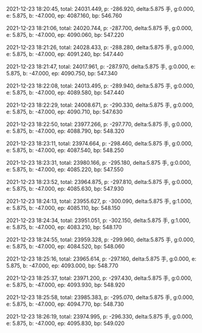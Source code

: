 2021-12-23 18:20:45, total: 24031.449, p: -286.920, delta:5.875 手, g:0.000, e: 5.875, b: -47.000, ep: 4087.160, bp: 546.760

2021-12-23 18:21:06, total: 24020.744, p: -287.700, delta:5.875 手, g:0.000, e: 5.875, b: -47.000, ep: 4090.060, bp: 547.220

2021-12-23 18:21:26, total: 24028.433, p: -288.280, delta:5.875 手, g:0.000, e: 5.875, b: -47.000, ep: 4091.240, bp: 547.440

2021-12-23 18:21:47, total: 24017.961, p: -287.970, delta:5.875 手, g:0.000, e: 5.875, b: -47.000, ep: 4090.750, bp: 547.340

2021-12-23 18:22:08, total: 24013.495, p: -289.940, delta:5.875 手, g:0.000, e: 5.875, b: -47.000, ep: 4089.580, bp: 547.440

2021-12-23 18:22:29, total: 24008.671, p: -290.330, delta:5.875 手, g:0.000, e: 5.875, b: -47.000, ep: 4090.710, bp: 547.630

2021-12-23 18:22:50, total: 23977.266, p: -297.770, delta:5.875 手, g:0.000, e: 5.875, b: -47.000, ep: 4088.790, bp: 548.320

2021-12-23 18:23:11, total: 23974.664, p: -298.460, delta:5.875 手, g:0.000, e: 5.875, b: -47.000, ep: 4087.540, bp: 548.250

2021-12-23 18:23:31, total: 23980.166, p: -295.180, delta:5.875 手, g:0.000, e: 5.875, b: -47.000, ep: 4085.220, bp: 547.550

2021-12-23 18:23:52, total: 23964.875, p: -297.810, delta:5.875 手, g:0.000, e: 5.875, b: -47.000, ep: 4085.630, bp: 547.930

2021-12-23 18:24:13, total: 23955.627, p: -300.090, delta:5.875 手, g:1.000, e: 5.875, b: -47.000, ep: 4085.110, bp: 548.150

2021-12-23 18:24:34, total: 23951.051, p: -302.150, delta:5.875 手, g:1.000, e: 5.875, b: -47.000, ep: 4083.210, bp: 548.170

2021-12-23 18:24:55, total: 23959.328, p: -299.960, delta:5.875 手, g:0.000, e: 5.875, b: -47.000, ep: 4084.520, bp: 548.060

2021-12-23 18:25:16, total: 23965.614, p: -297.160, delta:5.875 手, g:0.000, e: 5.875, b: -47.000, ep: 4093.000, bp: 548.770

2021-12-23 18:25:37, total: 23971.200, p: -297.430, delta:5.875 手, g:0.000, e: 5.875, b: -47.000, ep: 4093.930, bp: 548.920

2021-12-23 18:25:58, total: 23985.383, p: -295.070, delta:5.875 手, g:0.000, e: 5.875, b: -47.000, ep: 4094.770, bp: 548.730

2021-12-23 18:26:19, total: 23974.995, p: -296.330, delta:5.875 手, g:0.000, e: 5.875, b: -47.000, ep: 4095.830, bp: 549.020